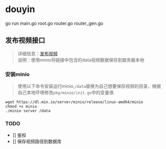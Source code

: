 # douyin

go run main.go root.go router.go router_gen.go

## 发布视频接口

> 详细信息：[发布视频](https://www.apifox.cn/apidoc/shared-09d88f32-0b6c-4157-9d07-a36d32d7a75c/api-50707520)  
> 说明：使用minio将链接中包含的data视频数据保存到服务器本地

### 安装minio

> 使用以下命令安装运行minio,`/data`替换为自己想要保存视频的目录，根据自己本地环境修改`pkg/minio/init.go`中的变量值  
    
    wget https://dl.min.io/server/minio/release/linux-amd64/minio  
    chmod +x minio  
    ./minio server /data  

### TODO
- [] 鉴权
- [] 保存视频路径到数据库
